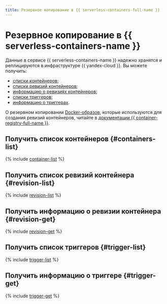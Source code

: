 ```yaml
---
title: Резервное копирование в {{ serverless-containers-full-name }}
---
```


# Резервное копирование в {{ serverless-containers-name }}

Данные в сервисе {{ serverless-containers-name }} надежно хранятся и реплицируются в инфраструктуре {{ yandex-cloud }}. Вы можете получить:
* [списки контейнеров](#containers-list);
* [списки ревизий контейнеров](#revision-list);
* [информацию о ревизиях контейнеров](#revision-get);
* [списки триггеров](#trigger-list);
* [информацию о триггерах](#trigger-get).

О резервном копировании [Docker-образов](../../container-registry/concepts/docker-image.md), которые используются для создания ревизий контейнеров, читайте в [документации {{ container-registry-full-name }}](../../container-registry/concepts/backup.md).

## Получить список контейнеров {#containers-list}

{% include [container-list](../../_includes/serverless-containers/container-list.md) %}

## Получить список ревизий контейнера {#revision-list}

{% include [revision-list](../../_includes/serverless-containers/revision-list.md) %}

## Получить информацию о ревизии контейнера {#revision-get}

{% include [revision-get](../../_includes/serverless-containers/revision-get.md) %}

## Получить список триггеров {#trigger-list}

{% include [trigger-list](../../_includes/serverless-containers/trigger-list.md) %}

## Получить информацию о триггере {#trigger-get}

{% include [trigger-get](../../_includes/serverless-containers/trigger-get.md) %}

